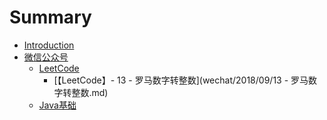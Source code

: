 # Summary

* [Introduction](README.md)
* [微信公众号]()
	* [LeetCode]()
		* [【LeetCode】- 13 - 罗马数字转整数](wechat/2018/09/13 - 罗马数字转整数.md)
	* [Java基础]()
			

